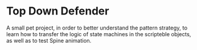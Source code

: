 <h1>Top Down Defender</h1> 

A small pet project, in order to better understand the pattern strategy, to learn how to transfer the logic of state machines in the scripteble objects, as well as to test Spine animation.
